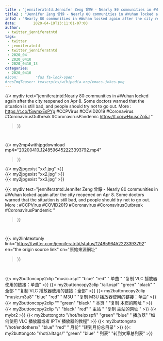 ```yaml
---
title : "jenniferatntd:Jennifer Zeng 曾錚 - Nearly 80 communities in #Wuhan locked again after the city reopened on Apr 8.  Some doctors warned that the situation is still bad, and people should try not to go out. More : #CCPVirus #COVID2019 #Coronavirus #CoronavirusOutbreak #CoronavirusPandemic "
title2 : "Jennifer Zeng 曾錚 - Nearly 80 communities in #Wuhan locked again after the city reopened on Apr 8.  Some doctors warned that the situation is still bad, and people should try not to go out. More : #CCPVirus #COVID2019 #Coronavirus #CoronavirusOutbreak #CoronavirusPandemic "
info2 : "Nearly 80 communities in #Wuhan locked again after the city reopened on Apr 8.  Some doctors warned that the situation is still bad, and people should try not to go out. More : https://t.co/fSwmxEsPYp #CCPVirus #COVID2019 #Coronavirus #CoronavirusOutbreak #CoronavirusPandemic https://t.co/wHxuscZq5J "
date:        2020-04-10T13:11:01-07:00
author:
 - twitter_jenniferatntd
tags:
 - twitter
 - jenniferatntd
 - twitter_jenniferatntd
 - 2020_04
 - 2020_0410
 - 2020_0410_13
categories:
 - 2020_0410
#icon:        "fas fa-lock-open"
#resImgTeaser: teaserpics/wikipedia.org/emacs-jokes.png
---
```


{{< mydiv text="jenniferatntd:Nearly 80 communities in #Wuhan locked again after the city reopened on Apr 8.  Some doctors warned that the situation is still bad, and people should try not to go out. More : https://t.co/fSwmxEsPYp #CCPVirus #COVID2019 #Coronavirus #CoronavirusOutbreak #CoronavirusPandemic https://t.co/wHxuscZq5J "
>}}
<br>


{{< my2mp4withjpgdownload mp4="20200410_1248596452223393792.mp4"
>}}

{{< my2jpgexist "xx1.jpg" >}}<br>
{{< my2jpgexist "xx2.jpg" >}}<br>
{{< my2jpgexist "xx3.jpg" >}}<br>



{{< mydiv text="jenniferatntd:Jennifer Zeng 曾錚 - Nearly 80 communities in #Wuhan locked again after the city reopened on Apr 8.  Some doctors warned that the situation is still bad, and people should try not to go out. More : #CCPVirus #COVID2019 #Coronavirus #CoronavirusOutbreak #CoronavirusPandemic "
>}}
<br>

{{< my2linktextonly link="https://twitter.com/jenniferatntd/status/1248596452223393792"
en="the origin source link" cn="原始來源網址"
>}}


<br>

{{< my2buttoncopy2clip "music.xspf"        "blue"   "red"    " 单曲 "  "复制 VLC 播放器使用的链接：单曲" >}} {{< my2buttoncopy2clip "/all.xspf"         "green"  "black"  " 全部 "  "复制 VLC 播放器使用的链接：全部" >}} {{< my2buttoncopy2clip "music.m3u8"        "blue"   "red"    " M3U  "    "复制 M3U 播放器使用的链接：单曲" >}} {{< my2buttoncopy2clip ""                  "green"  "black"  " 本页 "    "复制 本页的网址 " >}} {{< my2buttoncopy2clip "/"                 "black"  "red"    " 主站 "    "复制 主站的网址 " >}} {{< mybr2 >}} {{< my2buttongoto      "/hot/helpxspf/"    "green"  "blue"   " 播放器" "如何使用 VLC 播放器或者 IPTV 播放器的教程" >}} {{< my2buttongoto      "/hot/endothers/"   "blue"   "red"    " 月份"   "转到月份总目录" >}} {{< my2buttongoto      "/hot/alltags/"     "green"  "blue"   " 列表"   "转到文章总列表" >}} 

